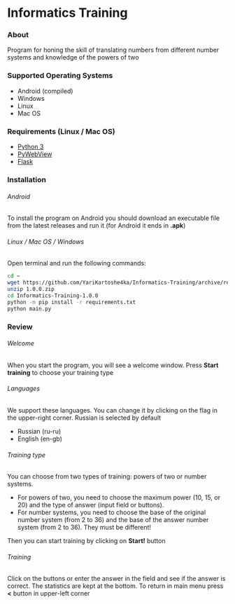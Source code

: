 # Informatics Training


### About

Program for honing the skill of translating numbers from different number systems and knowledge of the powers of two


### Supported Operating Systems
- Android (compiled)
- Windows
- Linux
- Mac OS


### Requirements (Linux / Mac OS)

- [Python 3](https://python.org/)
- [PyWebView](https://pywebview.flowrl.com/)
- [Flask](https://flask.palletsprojects.com/)


### Installation

###### Android

To install the program on Android you should download an executable file from the latest releases and run it (for Android it ends in **.apk**)

###### Linux / Mac OS / Windows

Open terminal and run the following commands:

```sh
cd ~
wget https://github.com/YariKartoshe4ka/Informatics-Training/archive/refs/tags/1.0.0.zip
unzip 1.0.0.zip
cd Informatics-Training-1.0.0
python -m pip install -r requirements.txt
python main.py
```


### Review

###### Welcome

When you start the program, you will see a welcome window. Press **Start training** to choose your training type

###### Languages

We support these languages. You can change it by clicking on the flag in the upper-right corner. Russian is selected by default

- Russian (ru-ru)
- English (en-gb)

###### Training type

You can choose from two types of training: powers of two or number systems.

- For powers of two, you need to choose the maximum power (10, 15, or 20) and the type of answer (input field or buttons). 
- For number systems, you need to choose the base of the original number system (from 2 to 36) and the base of the answer number system (from 2 to 36). They must be different!

Then you can start training by clicking on **Start!** button

###### Training

Click on the buttons or enter the answer in the field and see if the answer is correct. The statistics are kept at the bottom. To return in main menu press **<** button in upper-left corner
